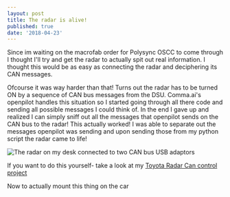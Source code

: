 ```yaml
---
layout: post
title: The radar is alive!
published: true
date: '2018-04-23'
---
```


Since im waiting on the macrofab order for Polysync OSCC to come through I thought I'll try and get the radar to actually spit out real information. I thought this would be as easy as connecting the radar and deciphering its CAN messages. 

Ofcourse it was way harder than that! Turns out the radar has to be turned ON by a sequence of CAN bus messages from the DSU. Comma.ai's openpilot handles this situation so I started going through all there code and sending all possible messages I could think of. In the end I gave up and realized I can simply sniff out all the messages that openpilot sends on the CAN bus to the radar! This actually worked! I was able to separate out the messages openpilot was sending and upon sending those from my python script the radar came to life!

![The radar on my desk connected to two CAN bus USB adaptors]({{site.baseurl}}/img/IMG_20180425_180230.jpg)

If you want to do this yourself- take a look at my [Toyota Radar Can control project](https://github.com/frk2/toyoyta_radar_control_can)

Now to actually mount this thing on the car
